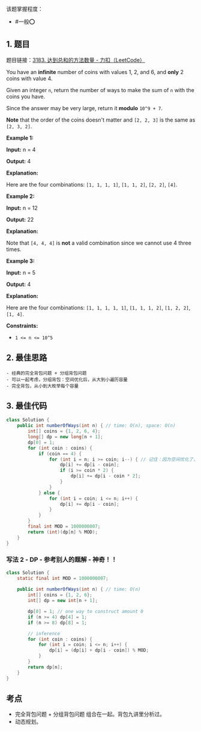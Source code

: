 
该题掌握程度：
- #一般⭕️

## 1. 题目
题目链接：[3183. 达到总和的方法数量 - 力扣（LeetCode）](https://leetcode.cn/problems/the-number-of-ways-to-make-the-sum/description/)


You have an **infinite** number of coins with values 1, 2, and 6, and **only** 2 coins with value 4.

Given an integer `n`, return the number of ways to make the sum of `n` with the coins you have.

Since the answer may be very large, return it **modulo** `10^9 + 7`.

**Note** that the order of the coins doesn't matter and `[2, 2, 3]` is the same as `[2, 3, 2]`.

 
**Example 1:**

**Input:** n = 4

**Output:** 4

**Explanation:**

Here are the four combinations: `[1, 1, 1, 1]`, `[1, 1, 2]`, `[2, 2]`, `[4]`.


**Example 2:**

**Input:** n = 12

**Output:** 22

**Explanation:**

Note that `[4, 4, 4]` is **not** a valid combination since we cannot use 4 three times.


**Example 3:**

**Input:** n = 5

**Output:** 4

**Explanation:**

Here are the four combinations: `[1, 1, 1, 1, 1]`, `[1, 1, 1, 2]`, `[1, 2, 2]`, `[1, 4]`.

 

**Constraints:**

- `1 <= n <= 10^5`

## 2. 最佳思路

```
- 经典的完全背包问题 + 分组背包问题
- 可以一起考虑，分组背包：空间优化后，从大到小遍历容量
- 完全背包，从小到大枚举每个容量
```




## 3. 最佳代码

```java
class Solution {
    public int numberOfWays(int n) { // time: O(n), space: O(n)
        int[] coins = {1, 2, 6, 4};
        long[] dp = new long[n + 1];
        dp[0] = 1;
        for (int coin : coins) {
            if (coin == 4) {
                for (int i = n; i >= coin; i--) { // 记住：因为空间优化了，所以要从大到小遍历，确保 coin 只取 0 ~ 2 个
                    dp[i] += dp[i - coin];
                    if (i >= coin * 2) {
                        dp[i] += dp[i - coin * 2];
                    }
                }
            } else {
                for (int i = coin; i <= n; i++) {
                    dp[i] += dp[i - coin];
                }
            }
        }
        final int MOD = 1000000007;
        return (int)(dp[n] % MOD);
    }
}
```

### 写法 2 - DP - 参考别人的题解 - 神奇！！
```java
class Solution {
    static final int MOD = 1000000007;
    
    public int numberOfWays(int n) { // time: O(n)
        int[] coins = {1, 2, 6};
        int[] dp = new int[n + 1];

        dp[0] = 1; // one way to construct amount 0
        if (n >= 4) dp[4] = 1;
        if (n >= 8) dp[8] = 1;

        // inference
        for (int coin : coins) {
            for (int i = coin; i <= n; i++) {
                dp[i] = (dp[i] + dp[i - coin]) % MOD;
            }
        }
        return dp[n];
    }
}
```

## 考点

- 完全背包问题 + 分组背包问题 组合在一起。背包九讲里分析过。
- 动态规划。